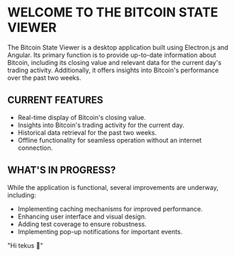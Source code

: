 # WELCOME TO THE BITCOIN STATE VIEWER

The Bitcoin State Viewer is a desktop application built using Electron.js and Angular. Its primary function is to provide up-to-date information about Bitcoin, including its closing value and relevant data for the current day's trading activity. Additionally, it offers insights into Bitcoin's performance over the past two weeks.

## CURRENT FEATURES

- Real-time display of Bitcoin's closing value.
- Insights into Bitcoin's trading activity for the current day.
- Historical data retrieval for the past two weeks.
- Offline functionality for seamless operation without an internet connection.

## WHAT'S IN PROGRESS?

While the application is functional, several improvements are underway, including:

- Implementing caching mechanisms for improved performance.
- Enhancing user interface and visual design.
- Adding test coverage to ensure robustness.
- Implementing pop-up notifications for important events.

"Hi tekus 👋"